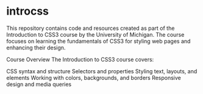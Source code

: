 # introcss

This repository contains code and resources created as part of the Introduction to CSS3 course by the University of Michigan. The course focuses on learning the fundamentals of CSS3 for styling web pages and enhancing their design.

Course Overview
The Introduction to CSS3 course covers:

CSS syntax and structure
Selectors and properties
Styling text, layouts, and elements
Working with colors, backgrounds, and borders
Responsive design and media queries